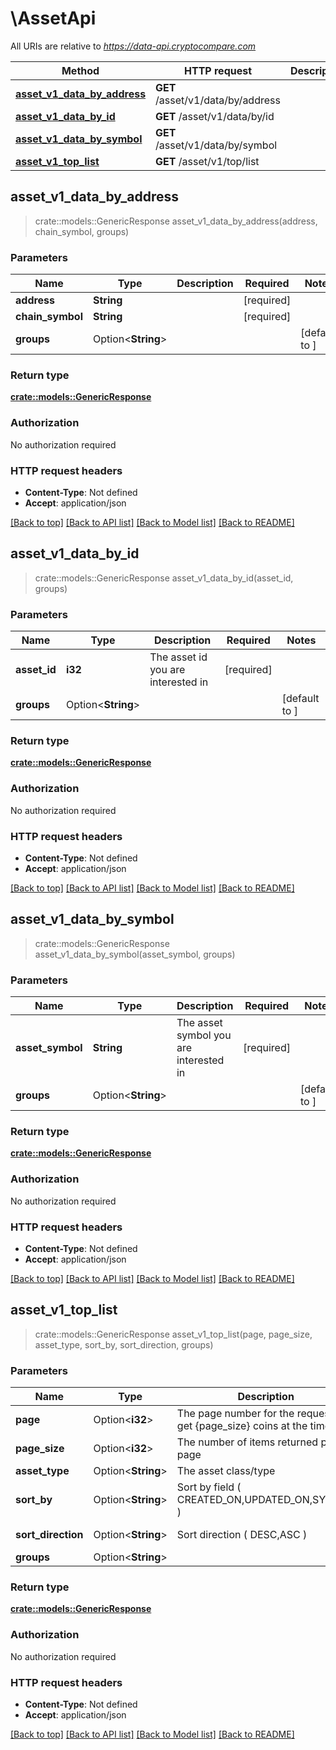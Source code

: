 # \AssetApi

All URIs are relative to *https://data-api.cryptocompare.com*

Method | HTTP request | Description
------------- | ------------- | -------------
[**asset_v1_data_by_address**](AssetApi.md#asset_v1_data_by_address) | **GET** /asset/v1/data/by/address | 
[**asset_v1_data_by_id**](AssetApi.md#asset_v1_data_by_id) | **GET** /asset/v1/data/by/id | 
[**asset_v1_data_by_symbol**](AssetApi.md#asset_v1_data_by_symbol) | **GET** /asset/v1/data/by/symbol | 
[**asset_v1_top_list**](AssetApi.md#asset_v1_top_list) | **GET** /asset/v1/top/list | 



## asset_v1_data_by_address

> crate::models::GenericResponse asset_v1_data_by_address(address, chain_symbol, groups)


### Parameters


Name | Type | Description  | Required | Notes
------------- | ------------- | ------------- | ------------- | -------------
**address** | **String** |  | [required] |
**chain_symbol** | **String** |  | [required] |
**groups** | Option<**String**> |  |  |[default to ]

### Return type

[**crate::models::GenericResponse**](GENERIC_RESPONSE.md)

### Authorization

No authorization required

### HTTP request headers

- **Content-Type**: Not defined
- **Accept**: application/json

[[Back to top]](#) [[Back to API list]](../README.md#documentation-for-api-endpoints) [[Back to Model list]](../README.md#documentation-for-models) [[Back to README]](../README.md)


## asset_v1_data_by_id

> crate::models::GenericResponse asset_v1_data_by_id(asset_id, groups)


### Parameters


Name | Type | Description  | Required | Notes
------------- | ------------- | ------------- | ------------- | -------------
**asset_id** | **i32** | The asset id you are interested in | [required] |
**groups** | Option<**String**> |  |  |[default to ]

### Return type

[**crate::models::GenericResponse**](GENERIC_RESPONSE.md)

### Authorization

No authorization required

### HTTP request headers

- **Content-Type**: Not defined
- **Accept**: application/json

[[Back to top]](#) [[Back to API list]](../README.md#documentation-for-api-endpoints) [[Back to Model list]](../README.md#documentation-for-models) [[Back to README]](../README.md)


## asset_v1_data_by_symbol

> crate::models::GenericResponse asset_v1_data_by_symbol(asset_symbol, groups)


### Parameters


Name | Type | Description  | Required | Notes
------------- | ------------- | ------------- | ------------- | -------------
**asset_symbol** | **String** | The asset symbol you are interested in | [required] |
**groups** | Option<**String**> |  |  |[default to ]

### Return type

[**crate::models::GenericResponse**](GENERIC_RESPONSE.md)

### Authorization

No authorization required

### HTTP request headers

- **Content-Type**: Not defined
- **Accept**: application/json

[[Back to top]](#) [[Back to API list]](../README.md#documentation-for-api-endpoints) [[Back to Model list]](../README.md#documentation-for-models) [[Back to README]](../README.md)


## asset_v1_top_list

> crate::models::GenericResponse asset_v1_top_list(page, page_size, asset_type, sort_by, sort_direction, groups)


### Parameters


Name | Type | Description  | Required | Notes
------------- | ------------- | ------------- | ------------- | -------------
**page** | Option<**i32**> | The page number for the request to get {page_size} coins at the time. |  |[default to 1]
**page_size** | Option<**i32**> | The number of items returned per page |  |[default to 100]
**asset_type** | Option<**String**> | The asset class/type |  |[default to ]
**sort_by** | Option<**String**> | Sort by field ( CREATED_ON,UPDATED_ON,SYMBOL ) |  |[default to CREATED_ON]
**sort_direction** | Option<**String**> | Sort direction ( DESC,ASC ) |  |[default to DESC]
**groups** | Option<**String**> |  |  |[default to ]

### Return type

[**crate::models::GenericResponse**](GENERIC_RESPONSE.md)

### Authorization

No authorization required

### HTTP request headers

- **Content-Type**: Not defined
- **Accept**: application/json

[[Back to top]](#) [[Back to API list]](../README.md#documentation-for-api-endpoints) [[Back to Model list]](../README.md#documentation-for-models) [[Back to README]](../README.md)

